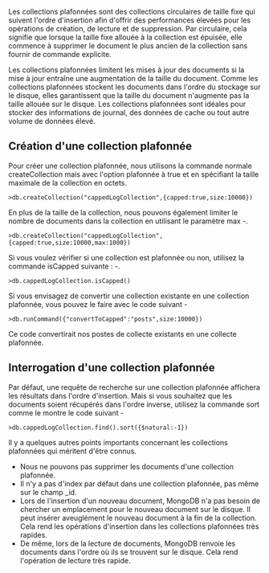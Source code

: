 Les collections plafonnées sont des collections circulaires de taille fixe qui suivent l'ordre d'insertion afin d'offrir des performances élevées pour les opérations de création, de lecture et de suppression. Par circulaire, cela signifie que lorsque la taille fixe allouée à la collection est épuisée, elle commence à supprimer le document le plus ancien de la collection sans fournir de commande explicite.

Les collections plafonnées limitent les mises à jour des documents si la mise à jour entraîne une augmentation de la taille du document. Comme les collections plafonnées stockent les documents dans l'ordre du stockage sur le disque, elles garantissent que la taille du document n'augmente pas la taille allouée sur le disque. Les collections plafonnées sont idéales pour stocker des informations de journal, des données de cache ou tout autre volume de données élevé.

## Création d'une collection plafonnée

Pour créer une collection plafonnée, nous utilisons la commande normale createCollection mais avec l'option plafonnée à true et en spécifiant la taille maximale de la collection en octets.

```
>db.createCollection("cappedLogCollection",{capped:true,size:10000})
```

En plus de la taille de la collection, nous pouvons également limiter le nombre de documents dans la collection en utilisant le paramètre max -.

```
>db.createCollection("cappedLogCollection",{capped:true,size:10000,max:1000})
```

Si vous voulez vérifier si une collection est plafonnée ou non, utilisez la commande isCapped suivante : -.

```
>db.cappedLogCollection.isCapped()
```

Si vous envisagez de convertir une collection existante en une collection plafonnée, vous pouvez le faire avec le code suivant -

```
>db.runCommand({"convertToCapped":"posts",size:10000})
```

Ce code convertirait nos postes de collecte existants en une collecte plafonnée.

## Interrogation d'une collection plafonnée

Par défaut, une requête de recherche sur une collection plafonnée affichera les résultats dans l'ordre d'insertion. Mais si vous souhaitez que les documents soient récupérés dans l'ordre inverse, utilisez la commande sort comme le montre le code suivant -

```
>db.cappedLogCollection.find().sort({$natural:-1})
```

Il y a quelques autres points importants concernant les collections plafonnées qui méritent d'être connus.
- Nous ne pouvons pas supprimer les documents d'une collection plafonnée.
- Il n'y a pas d'index par défaut dans une collection plafonnée, pas même sur le champ _id.
- Lors de l'insertion d'un nouveau document, MongoDB n'a pas besoin de chercher un emplacement pour le nouveau document sur le disque. Il peut insérer aveuglément le nouveau document à la fin de la collection. Cela rend les opérations d'insertion dans les collections plafonnées très rapides.
- De même, lors de la lecture de documents, MongoDB renvoie les documents dans l'ordre où ils se trouvent sur le disque. Cela rend l'opération de lecture très rapide.